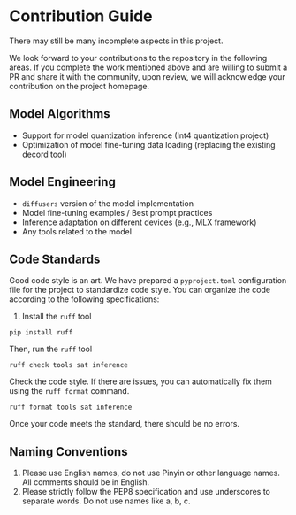 # Contribution Guide

There may still be many incomplete aspects in this project.

We look forward to your contributions to the repository in the following areas. If you complete the work mentioned above
and are willing to submit a PR and share it with the community, upon review, we
will acknowledge your contribution on the project homepage.

## Model Algorithms

- Support for model quantization inference (Int4 quantization project)
- Optimization of model fine-tuning data loading (replacing the existing decord tool)

## Model Engineering

- `diffusers` version of the model implementation
- Model fine-tuning examples / Best prompt practices
- Inference adaptation on different devices (e.g., MLX framework)
- Any tools related to the model

## Code Standards

Good code style is an art. We have prepared a `pyproject.toml` configuration file for the project to standardize code
style. You can organize the code according to the following specifications:

1. Install the `ruff` tool

```shell
pip install ruff
```

Then, run the `ruff` tool

```shell
ruff check tools sat inference
```

Check the code style. If there are issues, you can automatically fix them using the `ruff format` command.

```shell
ruff format tools sat inference
```

Once your code meets the standard, there should be no errors.

## Naming Conventions
1. Please use English names, do not use Pinyin or other language names. All comments should be in English.
2. Please strictly follow the PEP8 specification and use underscores to separate words. Do not use names like a, b, c.

